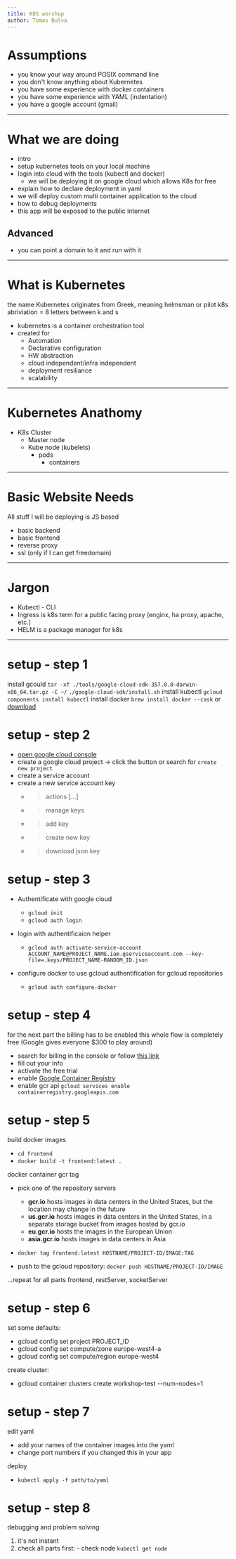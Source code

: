 ```yaml
---
title: K8S worshop
author: Tomas Bulva
---
```


# Assumptions

 - you know your way around POSIX command line
 - you don't know anything about Kubernetes
 - you have some experience with docker containers
 - you have some experience with YAML (indentation)
 - you have a google account (gmail)

---

# What we are doing

 - intro
 - setup kubernetes tools on your local machine
 - login into cloud with the tools (kubectl and docker)
   - we will be deploying it on google cloud which allows K8s for free
 - explain how to declare deployment in yaml
 - we will deploy custom multi container application to the cloud
 - how to debug deployments
 - this app will be exposed to the public internet

  ## Advanced

 - you can point a domain to it and run with it

---

# What is Kubernetes

the name Kubernetes originates from Greek, meaning helmsman or pilot
k8s abriviation = 8 letters between k and s

- kubernetes is a container orchestration tool
- created for
  - Automation
  - Declarative configuration
  - HW abstraction
  - cloud independent/infra independent
  - deployment resiliance
  - scalability

---

# Kubernetes Anathomy

  - K8s Cluster
    - Master node
    - Kube node (kubelets)
      - pods
        - containers

---

# Basic Website Needs

  All stuff I will be deploying is JS based
  - basic backend
  - basic frontend
  - reverse proxy
  - ssl  (only if I can get freedomain)

---

# Jargon

  - Kubectl - CLI
  - Ingress is k8s term for a public facing proxy (enginx, ha proxy, apache, etc.)
  - HELM is a package manager for k8s

---

# setup - step 1

install gcould
  `tar -xf ./tools/google-cloud-sdk-357.0.0-darwin-x86_64.tar.gz -C ~/`
  `./google-cloud-sdk/install.sh`
install kubectl
  `gcloud components install kubectl`
install docker
  `brew install docker --cask` or [download](https://docs.docker.com/desktop/mac/install/)

# setup - step 2

- [open google cloud console](https://console.cloud.google.com/)
- create a google cloud project -> click the button or search for `create new project`
- create a service account
- create a new service account key
  - > actions [...]
  - > manage keys
  - > add key
  - > create new key
  - > download json key

# setup - step 3

- Authentificate with google cloud
  - `gcloud init`
  - `gcloud auth login`
  
- login with authentificaion helper
  - `gcloud auth activate-service-account ACCOUNT_NAME@PROJECT_NAME.iam.gserviceaccount.com --key-file=.keys/PROJECT_NAME-RANDOM_ID.json`
- configure docker to use gcloud authentification for gcloud repositories
  - `gcloud auth configure-docker`

# setup - step 4

for the next part the billing has to be enabled
this whole flow is completely free (Google gives everyone $300 to play around)
  - search for billing in the console or follow [this link](https://console.cloud.google.com/billing/)
  - fill out your info
  - activate the free trial
  - enable [Google Container Registry](https://console.cloud.google.com/gcr)
  - enable gcr api `gcloud services enable containerregistry.googleapis.com`

# setup - step 5

build docker images
  - `cd frontend`
  - `docker build -t frontend:latest .` 

docker container gcr tag
  - pick one of the repository servers
    - **gcr.io** hosts images in data centers in the United States, but the location may change in the future
    - **us.gcr.io** hosts images in data centers in the United States, in a separate storage bucket from images hosted by gcr.io
    - **eu.gcr.io** hosts the images in the European Union
    - **asia.gcr.io** hosts images in data centers in Asia
  
  - `docker tag frontend:latest HOSTNAME/PROJECT-ID/IMAGE:TAG`
  
  - push to the gcloud repository: `docker push HOSTNAME/PROJECT-ID/IMAGE`

  ...repeat for all parts frontend, restServer, socketServer

# setup - step 6

  set some defaults:
  - gcloud config set project PROJECT_ID
  - gcloud config set compute/zone europe-west4-a
  - gcloud config set compute/region europe-west4
  
  create cluster:
  - gcloud container clusters create workshop-test --num-nodes=1

# setup - step 7
  edit yaml
  - add your names of the container images into the yaml
  - change port numbers if you changed this in your app
  
  deploy
  - `kubectl apply -f path/to/yaml`

# setup - step 8
  debugging and problem solving
  1. it's not instant
  2. check all parts first: 
    - check node `kubectl get node`
